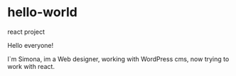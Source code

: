 # hello-world
react project

Hello everyone!

I`m Simona, im a Web designer, working with WordPress cms, now trying to work with react.
